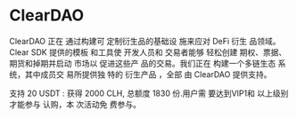 # ClearDAO
ClearDAO 正在
通过构建可
定制衍生品的基础设
施来应对 DeFi 衍生
品领域。Clear SDK
提供的模板
和工具使
开发人员和
交易者能够
轻松创建
期权、票据、
期货和掉期并启动
市场以
促进这些产
品的交易。我们正在
构建一个多链生态
系统，其中成员交
易所提供独
特的
衍生产品
，全部
由 ClearDAO
提供支持。

支持
20
USDT
: 获得
2000 CLH,
总额度 1830
份.用户需
要达到VIP1和
以上级别
才能参与
认购，本
次活动免
费参与。
